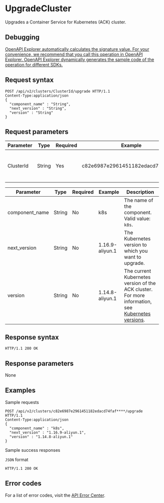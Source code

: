 # UpgradeCluster

Upgrades a Container Service for Kubernetes \(ACK\) cluster.

## Debugging

[OpenAPI Explorer automatically calculates the signature value. For your convenience, we recommend that you call this operation in OpenAPI Explorer. OpenAPI Explorer dynamically generates the sample code of the operation for different SDKs.](https://api.aliyun.com/#product=CS&api=UpgradeCluster&type=ROA&version=2015-12-15)

## Request syntax

```
POST /api/v2/clusters/ClusterId/upgrade HTTP/1.1 
Content-Type:application/json
{
  "component_name" : "String",
  "next_version" : "String",
  "version" : "String"
}
```

## Request parameters

|Parameter|Type|Required|Example|Description|
|---------|----|--------|-------|-----------|
|ClusterId|String|Yes|c82e6987e2961451182edacd74faf\*\*\*\*|The ID of the ACK cluster that you want to upgrade. |

|Parameter|Type|Required|Example|Description|
|---------|----|--------|-------|-----------|
|component\_name|String|No|k8s|The name of the component. Valid value: `k8s`. |
|next\_version|String|No|1.16.9-aliyun.1|The Kubernetes version to which you want to upgrade. |
|version|String|No|1.14.8-aliyun.1|The current Kubernetes version of the ACK cluster. For more information, see [Kubernetes versions](~~185269~~). |

## Response syntax

```
HTTP/1.1 200 OK
```

## Response parameters

None

## Examples

Sample requests

```
POST /api/v2/clusters/c82e6987e2961451182edacd74faf****/upgrade HTTP/1.1 
Content-Type:application/json
{
  "component_name" : "k8s",
  "next_version" : "1.16.9-aliyun.1",
  "version" : "1.14.8-aliyun.1"
}
```

Sample success responses

`JSON` format

```
HTTP/1.1 200 OK
```

## Error codes

For a list of error codes, visit the [API Error Center](https://error-center.alibabacloud.com/status/product/CS).

